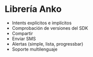 # Librería Anko

* Intents explícitos e implícitos
* Comprobación de versiones del SDK
* Compartir
* Enviar SMS
* Alertas (simple, lista, progressbar)
* Soporte multilenguaje